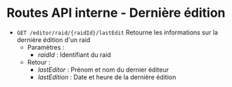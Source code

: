 # Routes API interne - Dernière édition

- `GET /editor/raid/{raidId}/lastEdit` Retourne les informations sur la dernière édition d'un raid
  - Paramètres :
    - *raidId* : Identifiant du raid
  - Retour : 
    - *lastEditor* : Prénom et nom du dernier éditeur
    - *lastEdition* : Date et heure de la dernière édition

